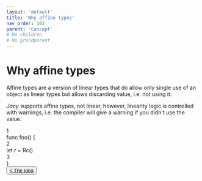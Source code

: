 ```yaml
---
layout: 'default'
title: 'Why affine types'
nav_order: 102
parent: 'Concept'
# No children
# No grandparent
---
```


# Why affine types

Affine types are a version of linear types that do allow only single use of an object as linear types but allows discarding value, i.e. not using it.

_Jacy_ supports affine types, not linear, however, linearity logic is controlled with warnings, i.e. the compiler will give a warning if you didn't use the value.


<div class="code-fence highlight-jc hljs">
            <div class="line-num" data-line-num="1">1</div><div class="line"><span class="hljs-keyword">func</span> <span class="hljs-title function_">foo</span>() {</div><div class="line-num" data-line-num="2">2</div><div class="line">    <span class="hljs-keyword">let</span> <span class="hljs-variable">r</span> = <span class="hljs-title function_ invoke__">Rc</span>()</div><div class="line-num" data-line-num="3">3</div><div class="line">}</div>
        </div>
<div class="nav-btn-block">
    <button class="nav-btn left">
    <a class="link" href="/Jacy-Dev-Book/concept/the-idea.html">< The idea</a>
</button>

    
</div>
